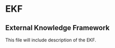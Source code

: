 # EKF
External Knowledge Framework
----------------------------
This file will include description of the EKF.
